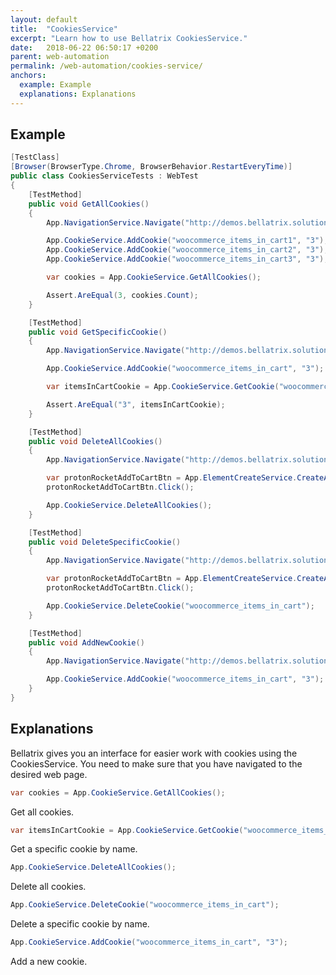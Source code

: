 ```yaml
---
layout: default
title:  "CookiesService"
excerpt: "Learn how to use Bellatrix CookiesService."
date:   2018-06-22 06:50:17 +0200
parent: web-automation
permalink: /web-automation/cookies-service/
anchors:
  example: Example
  explanations: Explanations
---
```

Example
-------
```csharp
[TestClass]
[Browser(BrowserType.Chrome, BrowserBehavior.RestartEveryTime)]
public class CookiesServiceTests : WebTest
{
    [TestMethod]
    public void GetAllCookies()
    {
        App.NavigationService.Navigate("http://demos.bellatrix.solutions/welcome/");

        App.CookieService.AddCookie("woocommerce_items_in_cart1", "3");
        App.CookieService.AddCookie("woocommerce_items_in_cart2", "3");
        App.CookieService.AddCookie("woocommerce_items_in_cart3", "3");

        var cookies = App.CookieService.GetAllCookies();

        Assert.AreEqual(3, cookies.Count);
    }

    [TestMethod]
    public void GetSpecificCookie()
    {
        App.NavigationService.Navigate("http://demos.bellatrix.solutions/welcome/");

        App.CookieService.AddCookie("woocommerce_items_in_cart", "3");

        var itemsInCartCookie = App.CookieService.GetCookie("woocommerce_items_in_cart");

        Assert.AreEqual("3", itemsInCartCookie);
    }

    [TestMethod]
    public void DeleteAllCookies()
    {
        App.NavigationService.Navigate("http://demos.bellatrix.solutions/welcome/");

        var protonRocketAddToCartBtn = App.ElementCreateService.CreateAllByInnerTextContaining<Anchor>("Add to cart").First();
        protonRocketAddToCartBtn.Click();

        App.CookieService.DeleteAllCookies();
    }

    [TestMethod]
    public void DeleteSpecificCookie()
    {
        App.NavigationService.Navigate("http://demos.bellatrix.solutions/welcome/");

        var protonRocketAddToCartBtn = App.ElementCreateService.CreateAllByInnerTextContaining<Anchor>("Add to cart").First();
        protonRocketAddToCartBtn.Click();

        App.CookieService.DeleteCookie("woocommerce_items_in_cart");
    }

    [TestMethod]
    public void AddNewCookie()
    {
        App.NavigationService.Navigate("http://demos.bellatrix.solutions/welcome/");

        App.CookieService.AddCookie("woocommerce_items_in_cart", "3");
    }
}
```
Explanations
------------
Bellatrix gives you an interface for easier work with cookies using the CookiesService. You need to make sure that you have navigated to the desired web page.
```csharp
var cookies = App.CookieService.GetAllCookies();
```
Get all cookies.
```csharp
var itemsInCartCookie = App.CookieService.GetCookie("woocommerce_items_in_cart");
```
Get a specific cookie by name.
```csharp
App.CookieService.DeleteAllCookies();
```
Delete all cookies.
```csharp
App.CookieService.DeleteCookie("woocommerce_items_in_cart");
```
Delete a specific cookie by name.
```csharp
App.CookieService.AddCookie("woocommerce_items_in_cart", "3");
```
Add a new cookie.